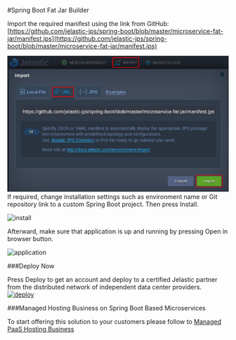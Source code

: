 #Spring Boot Fat Jar Builder

Import the required manifest using the link from GitHub:
[https://github.com/jelastic-jps/spring-boot/blob/master/microservice-fat-jar/manifest.jps](https://github.com/jelastic-jps/spring-boot/blob/master/microservice-fat-jar/manifest.jps)

![import manifest](../images/import.png)
If required, change installation settings such as environment name or Git repository link to a custom Spring Boot project. Then press Install.

![install](/home/lwo/Documents/gitlab/spring-boot/images/install.png) 

Afterward, make sure that application is up and running by pressing Open in browser button. 

![application](/home/lwo/Documents/gitlab/spring-boot/images/application.png) 

###Deploy Now

Press Deploy to get an account and deploy to a certified Jelastic partner from the distributed network of independent data center providers.
[![deploy](/home/lwo/Documents/gitlab/spring-boot/images/deploy-to-jelastic.png)](https://jelastic.com/install-application/?manifest=https://raw.githubusercontent.com/jelastic-jps/spring-boot/master/microservice-fat-jar/manifest.jps) 

###Managed Hosting Business on Spring Boot Based Microservices

To start offering this solution to your customers please follow to [Managed PaaS Hosting Business](https://jelastic.com/apaas/) 